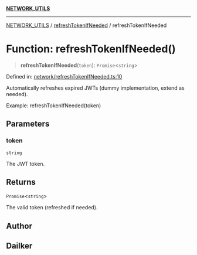 [**NETWORK_UTILS**](../../README.md)

***

[NETWORK_UTILS](../../README.md) / [refreshTokenIfNeeded](../README.md) / refreshTokenIfNeeded

# Function: refreshTokenIfNeeded()

> **refreshTokenIfNeeded**(`token`): `Promise`\<`string`\>

Defined in: [network/refreshTokenIfNeeded.ts:10](https://github.com/dailker/everyutil-js/blob/7799f3f003cb23f425be3f1c83c38483e2648188/src/network/refreshTokenIfNeeded.ts#L10)

Automatically refreshes expired JWTs (dummy implementation, extend as needed).

Example: refreshTokenIfNeeded(token)

## Parameters

### token

`string`

The JWT token.

## Returns

`Promise`\<`string`\>

The valid token (refreshed if needed).

## Author

## Dailker
